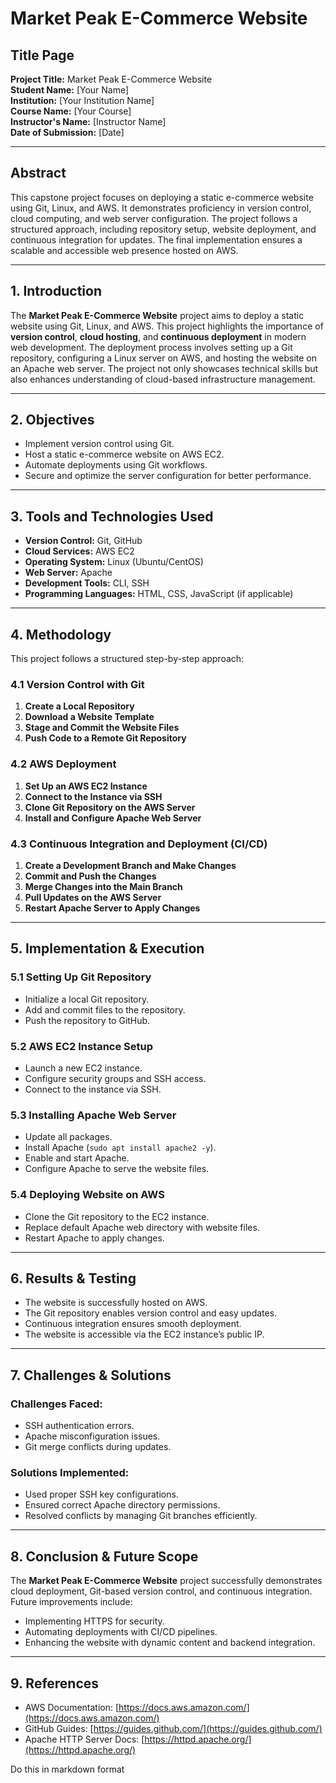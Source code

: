 # Market Peak E-Commerce Website

## **Title Page**

**Project Title:** Market Peak E-Commerce Website\
**Student Name:** [Your Name]\
**Institution:** [Your Institution Name]\
**Course Name:** [Your Course]\
**Instructor's Name:** [Instructor Name]\
**Date of Submission:** [Date]

---

## **Abstract**

This capstone project focuses on deploying a static e-commerce website using Git, Linux, and AWS. It demonstrates proficiency in version control, cloud computing, and web server configuration. The project follows a structured approach, including repository setup, website deployment, and continuous integration for updates. The final implementation ensures a scalable and accessible web presence hosted on AWS.

---

## **1. Introduction**

The **Market Peak E-Commerce Website** project aims to deploy a static website using Git, Linux, and AWS. This project highlights the importance of **version control**, **cloud hosting**, and **continuous deployment** in modern web development. The deployment process involves setting up a Git repository, configuring a Linux server on AWS, and hosting the website on an Apache web server. The project not only showcases technical skills but also enhances understanding of cloud-based infrastructure management.

---

## **2. Objectives**

- Implement version control using Git.
- Host a static e-commerce website on AWS EC2.
- Automate deployments using Git workflows.
- Secure and optimize the server configuration for better performance.

---

## **3. Tools and Technologies Used**

- **Version Control:** Git, GitHub
- **Cloud Services:** AWS EC2
- **Operating System:** Linux (Ubuntu/CentOS)
- **Web Server:** Apache
- **Development Tools:** CLI, SSH
- **Programming Languages:** HTML, CSS, JavaScript (if applicable)

---

## **4. Methodology**

This project follows a structured step-by-step approach:

### **4.1 Version Control with Git**

1. **Create a Local Repository**
2. **Download a Website Template**
3. **Stage and Commit the Website Files**
4. **Push Code to a Remote Git Repository**

### **4.2 AWS Deployment**

1. **Set Up an AWS EC2 Instance**
2. **Connect to the Instance via SSH**
3. **Clone Git Repository on the AWS Server**
4. **Install and Configure Apache Web Server**

### **4.3 Continuous Integration and Deployment (CI/CD)**

1. **Create a Development Branch and Make Changes**
2. **Commit and Push the Changes**
3. **Merge Changes into the Main Branch**
4. **Pull Updates on the AWS Server**
5. **Restart Apache Server to Apply Changes**

---

## **5. Implementation & Execution**

### **5.1 Setting Up Git Repository**

- Initialize a local Git repository.
- Add and commit files to the repository.
- Push the repository to GitHub.

### **5.2 AWS EC2 Instance Setup**

- Launch a new EC2 instance.
- Configure security groups and SSH access.
- Connect to the instance via SSH.

### **5.3 Installing Apache Web Server**

- Update all packages.
- Install Apache (`sudo apt install apache2 -y`).
- Enable and start Apache.
- Configure Apache to serve the website files.

### **5.4 Deploying Website on AWS**

- Clone the Git repository to the EC2 instance.
- Replace default Apache web directory with website files.
- Restart Apache to apply changes.

---

## **6. Results & Testing**

- The website is successfully hosted on AWS.
- The Git repository enables version control and easy updates.
- Continuous integration ensures smooth deployment.
- The website is accessible via the EC2 instance’s public IP.

---

## **7. Challenges & Solutions**

### **Challenges Faced:**

- SSH authentication errors.
- Apache misconfiguration issues.
- Git merge conflicts during updates.

### **Solutions Implemented:**

- Used proper SSH key configurations.
- Ensured correct Apache directory permissions.
- Resolved conflicts by managing Git branches efficiently.

---

## **8. Conclusion & Future Scope**

The **Market Peak E-Commerce Website** project successfully demonstrates cloud deployment, Git-based version control, and continuous integration. Future improvements include:

- Implementing HTTPS for security.
- Automating deployments with CI/CD pipelines.
- Enhancing the website with dynamic content and backend integration.

---

## **9. References**

- AWS Documentation: [https://docs.aws.amazon.com/](https://docs.aws.amazon.com/)
- GitHub Guides: [https://guides.github.com/](https://guides.github.com/)
- Apache HTTP Server Docs: [https://httpd.apache.org/](https://httpd.apache.org/)

Do this in markdown format

